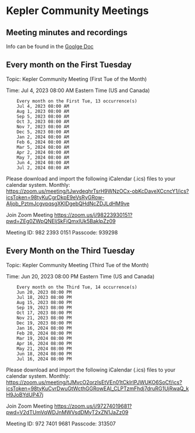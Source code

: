 # Kepler Community Meetings

## Meeting minutes and recordings
Info can be found in the [Goolge Doc](https://docs.google.com/document/d/1YtflOiC8Eq61MIrX2DW2KT2XcJjBZnvgyKrkjUCr_ZE/edit?usp=sharing)

## Every month on the First Tuesday

Topic: Kepler Community Meeting (First Tue of the Month)

Time: Jul 4, 2023 08:00 AM Eastern Time (US and Canada)

        Every month on the First Tue, 13 occurrence(s)
        Jul 4, 2023 08:00 AM
        Aug 1, 2023 08:00 AM
        Sep 5, 2023 08:00 AM
        Oct 3, 2023 08:00 AM
        Nov 7, 2023 08:00 AM
        Dec 5, 2023 08:00 AM
        Jan 2, 2024 08:00 AM
        Feb 6, 2024 08:00 AM
        Mar 5, 2024 08:00 AM
        Apr 2, 2024 08:00 AM
        May 7, 2024 08:00 AM
        Jun 4, 2024 08:00 AM
        Jul 2, 2024 08:00 AM
        
Please download and import the following iCalendar (.ics) files to your calendar system.
Monthly: https://zoom.us/meeting/tJwvdeqhrTsrH9WNzOCx-obKcDaveXCcncY1/ics?icsToken=98tyKuCgrDkpE9eVsRyGRow-AIjob_PztmJcgvpqsgXKIDgebQHdNcZDJLdHM9ve

Join Zoom Meeting
https://zoom.us/j/98223930151?pwd=ZEg0ZWpQNEljSkFiQmxIUk5BaklpZz09

Meeting ID: 982 2393 0151
Passcode: 939298

## Every Month on the Third Tuesday

Topic: Kepler Community Meeting (Third Tue of the Month)

Time: Jun 20, 2023 08:00 PM Eastern Time (US and Canada)

        Every month on the Third Tue, 14 occurrence(s)
        Jun 20, 2023 08:00 PM
        Jul 18, 2023 08:00 PM
        Aug 15, 2023 08:00 PM
        Sep 19, 2023 08:00 PM
        Oct 17, 2023 08:00 PM
        Nov 21, 2023 08:00 PM
        Dec 19, 2023 08:00 PM
        Jan 16, 2024 08:00 PM
        Feb 20, 2024 08:00 PM
        Mar 19, 2024 08:00 PM
        Apr 16, 2024 08:00 PM
        May 21, 2024 08:00 PM
        Jun 18, 2024 08:00 PM
        Jul 16, 2024 08:00 PM
        
Please download and import the following iCalendar (.ics) files to your calendar system.
Monthly: https://zoom.us/meeting/tJMvcO2orzIsEtVEn01tCklrIPJWUKO6SoCf/ics?icsToken=98tyKuCvrDwuGtWcthGGRowEAI_CLPTzmFhdj7druRG1UjRwaQ_kH9JoBYdUP47j

Join Zoom Meeting
https://zoom.us/j/97274019681?pwd=V2dTUmVqWDJnMWVsdDMyT2xZN1JaZz09

Meeting ID: 972 7401 9681
Passcode: 313507



